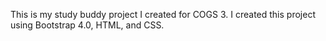 This is my study buddy project I created for COGS 3. I created this project using Bootstrap 4.0, HTML, and CSS.
